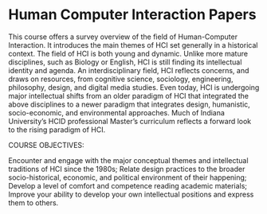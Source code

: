 # Human Computer Interaction Papers

This course offers a survey overview of the field of Human-Computer Interaction. It introduces the main themes of HCI set generally in a historical context. The field of HCI is both young and dynamic. Unlike more mature disciplines, such as Biology or English, HCI is still finding its intellectual identity and agenda. An interdisciplinary field, HCI reflects concerns, and draws on resources, from cognitive science, sociology, engineering, philosophy, design, and digital media studies. Even today, HCI is undergoing major intellectual shifts from an older paradigm of HCI that integrated the above disciplines to a newer paradigm that integrates design, humanistic, socio-economic, and environmental approaches. Much of Indiana University’s HCID professional Master’s curriculum reflects a forward look to the rising paradigm of HCI.

COURSE OBJECTIVES: 

Encounter and engage with the major conceptual themes and intellectual traditions of HCI since the 1980s;
Relate design practices to the broader socio-historical, economic, and political environment of their happening;
Develop a level of comfort and competence reading academic materials;
Improve your ability to develop your own intellectual positions and express them to others.
